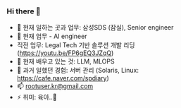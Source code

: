 ### Hi there 👋

- 🔭 현재 일하는 곳과 업무: 삼성SDS (잠실), Senior engineer
- :office: 현재 업무 - AI engineer
- 직전 업무: Legal Tech 기반 솔루션 개발 리딩 (https://youtu.be/FP6gEQ3JZqQ)
- 🌱 현재 배우고 있는 것: LLM, MLOPS
- 💬 과거 일했던 경험: 서버 관리 (Solaris, Linux: https://cafe.naver.com/spdiary)
- 📫 rootuser.kr@gmail.com
- ⚡ 취미: 육아..:baby:
